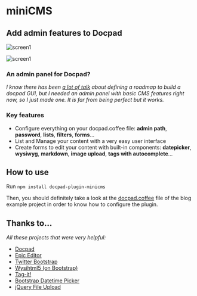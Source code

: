 miniCMS
=======

## Add admin features to Docpad

![screen1](https://github.com/jeremyfa/docpad-plugin-minicms/raw/master/screens/screen1.png)

![screen1](https://github.com/jeremyfa/docpad-plugin-minicms/raw/master/screens/screen2.png)

### An admin panel for Docpad?

_I know there has been [a lot of talk](https://github.com/bevry/docpad/issues/123) about defining a roadmap to build a docpad GUI, but I needed an admin panel with basic CMS features right now, so I just made one. It is far from being perfect but it works._

### Key features

* Configure everything on your docpad.coffee file: **admin path**, **password**, **lists**, **filters**, **forms**…
* List and Manage your content with a very easy user interface
* Create forms to edit your content with built-in components: **datepicker**, **wysiwyg**, **markdown**, **image upload**, **tags with autocomplete**…

## How to use

Run ```npm install docpad-plugin-minicms```

Then, you should definitely take a look at the [docpad.coffee](https://github.com/jeremyfa/docpad-plugin-minicms/blob/master/examples/blog/docpad.coffee) file of the blog example project in order to know how to configure the plugin.

## Thanks to...

_All these projects that were very helpful:_

* [Docpad](http://docpad.org)
* [Epic Editor](http://epiceditor.com)
* [Twitter Bootstrap](http://twitter.github.io/bootstrap)
* [Wysihtml5 (on Bootstrap)](http://jhollingworth.github.io/bootstrap-wysihtml5)
* [Tag-it!](http://aehlke.github.io/tag-it)
* [Bootstrap Datetime Picker](http://tarruda.github.io/bootstrap-datetimepicker)
* [jQuery File Upload](http://blueimp.github.io/jQuery-File-Upload)
